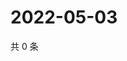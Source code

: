 # 2022-05-03

共 0 条

<!-- BEGIN WEIBO -->
<!-- 最后更新时间 Tue May 03 2022 11:23:10 GMT+0800 (China Standard Time) -->

<!-- END WEIBO -->
